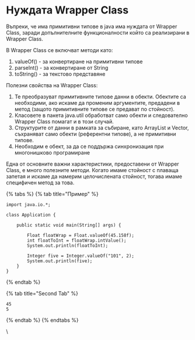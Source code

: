 # Нуждата Wrapper Class

Въпреки, че има примитивни типове в java има нуждата от Wrapper Class, заради допълнителните функционалности който са реализирани в Wrapper Class.

В Wrapper Class се включват методи като:

1. valueOf() - за конвертиране на примитивни типове
2. parseInt() - за конвертиране от String&#x20;
3. toString() - за текстово представяне



Полезни свойства на Wrapper Class:

1. Те преобразуват примитивните типове данни в обекти. Обектите са необходими, ако искаме да променим аргументите, предадени в метод (защото примитивните типове се предават по стойност).
2. Класовете в пакета java.util обработват само обекти и следователно Wrapper Class помагат и в този случай.
3. Структурите от данни в рамката за събиране, като ArrayList и Vector, съхраняват само обекти (референтни типове), а не примитивни типове.
4. Необходим е обект, за да се поддържа синхронизация при многонишково програмиране

Една от основните важни характеристики, предоставени от Wrapper Class, е много полезните методи. Когато имаме стойност с плаваща запетая и искаме да намерим целочислената стойност, тогава имаме специфичен метод за това.

{% tabs %}
{% tab title="Пример" %}
```
import java.io.*;
 
class Application {
 
    public static void main(String[] args) {
 
        Float floatWrap = Float.valueOf(45.158f);
        int floatToInt = floatWrap.intValue();
        System.out.println(floatToInt);
 
        Integer five = Integer.valueOf("101", 2);
        System.out.println(five);
    }
}
```
{% endtab %}

{% tab title="Second Tab" %}
```
45
5
```
{% endtab %}
{% endtabs %}

\
